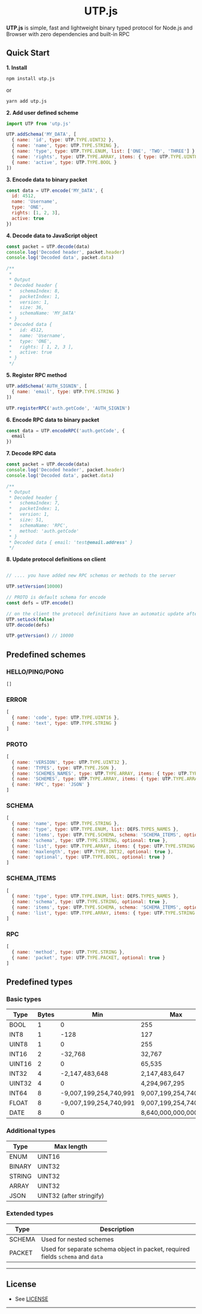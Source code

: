 <p align="center">
  <h1 align="center">UTP.js</h1>
</p>

**UTP.js** is simple, fast and lightweight binary typed protocol for Node.js and Browser with zero dependencies and built-in RPC

## Quick Start

**1. Install**

```bash
npm install utp.js
```

or

```bash
yarn add utp.js
```

**2. Add user defined scheme**

```js
import UTP from 'utp.js'

UTP.addSchema('MY_DATA', [
  { name: 'id', type: UTP.TYPE.UINT32 },
  { name: 'name', type: UTP.TYPE.STRING },
  { name: 'type', type: UTP.TYPE.ENUM, list: ['ONE', 'TWO', 'THREE'] },
  { name: 'rights', type: UTP.TYPE.ARRAY, items: { type: UTP.TYPE.UINT8 } },
  { name: 'active', type: UTP.TYPE.BOOL }
])

```

**3. Encode data to binary packet**

```js
const data = UTP.encode('MY_DATA', {
  id: 4512,
  name: 'Username',
  type: 'ONE',
  rights: [1, 2, 3],
  active: true
})
```

**4. Decode data to JavaScript object**
```js
const packet = UTP.decode(data)
console.log('Decoded header', packet.header)
console.log('Decoded data', packet.data)

/**
 * 
 * Output
 * Decoded header {
 *   schemaIndex: 8,
 *   packetIndex: 1,
 *   version: 1,
 *   size: 36,
 *   schemaName: 'MY_DATA'
 * }
 * Decoded data {
 *   id: 4512,
 *   name: 'Username',
 *   type: 'ONE',
 *   rights: [ 1, 2, 3 ],
 *   active: true
 * }
 */
```

**5. Register RPC method**

```js
UTP.addSchema('AUTH_SIGNIN', [
  { name: 'email', type: UTP.TYPE.STRING }
])

UTP.registerRPC('auth.getCode', 'AUTH_SIGNIN')
```

**6. Encode RPC data to binary packet**

```js
const data = UTP.encodeRPC('auth.getCode', {
  email
})
```

**7. Decode RPC data**

```js
const packet = UTP.decode(data)
console.log('Decoded header', packet.header)
console.log('Decoded data', packet.data)

/**
 * Output
 * Decoded header {
 *   schemaIndex: 7,
 *   packetIndex: 1,
 *   version: 1,
 *   size: 51,
 *   schemaName: 'RPC',
 *   method: 'auth.getCode'
 * }
 * Decoded data { email: 'test@email.address' }
 */
```

**8. Update protocol definitions on client**

```js

// .... you have added new RPC schemas or methods to the server

UTP.setVersion(10000)

// PROTO is default schema for encode
const defs = UTP.encode()

// on the client the protocol definitions have an automatic update after unlocking and decoding the PROTO packet
UTP.setLock(false)
UTP.decode(defs)

UTP.getVersion() // 10000
```


## Predefined schemes

### HELLO/PING/PONG
```js
[]
```

### ERROR
```js
[
  { name: 'code', type: UTP.TYPE.UINT16 },
  { name: 'text', type: UTP.TYPE.STRING }
]
```

### PROTO
```js
[
  { name: 'VERSION', type: UTP.TYPE.UINT32 },
  { name: 'TYPES', type: UTP.TYPE.JSON },
  { name: 'SCHEMES_NAMES', type: UTP.TYPE.ARRAY, items: { type: UTP.TYPE.STRING } },
  { name: 'SCHEMES', type: UTP.TYPE.ARRAY, items: { type: UTP.TYPE.ARRAY, items: { type: UTP.TYPE.SCHEMA, schema: 'SCHEMA' } } },
  { name: 'RPC', type: 'JSON' }
]
```

### SCHEMA
```js
[
  { name: 'name', type: UTP.TYPE.STRING },
  { name: 'type', type: UTP.TYPE.ENUM, list: DEFS.TYPES_NAMES },
  { name: 'items', type: UTP.TYPE.SCHEMA, schema: 'SCHEMA_ITEMS', optional: true },
  { name: 'schema', type: UTP.TYPE.STRING, optional: true },
  { name: 'list', type: UTP.TYPE.ARRAY, items: { type: UTP.TYPE.STRING }, optional: true },
  { name: 'maxlength', type: UTP.TYPE.INT32, optional: true },
  { name: 'optional', type: UTP.TYPE.BOOL, optional: true }
]
```

### SCHEMA_ITEMS
```js
[
  { name: 'type', type: UTP.TYPE.ENUM, list: DEFS.TYPES_NAMES },
  { name: 'schema', type: UTP.TYPE.STRING, optional: true },
  { name: 'items', type: UTP.TYPE.SCHEMA, schema: 'SCHEMA_ITEMS', optional: true },
  { name: 'list', type: UTP.TYPE.ARRAY, items: { type: UTP.TYPE.STRING }, optional: true }
]
```

### RPC
```js
[
  { name: 'method', type: UTP.TYPE.STRING },
  { name: 'packet', type: UTP.TYPE.PACKET, optional: true }
]
```

## Predefined types

### Basic types

| Type | Bytes | Min | Max |
|------|-------|-----|-----|
|BOOL  | 1     |0|255|
|INT8  | 1     |-128|127|
|UINT8 | 1     |0|255|
|INT16 | 2     |-32,768|32,767|
|UINT16| 2     |0|65,535|
|INT32 | 4     |-2,147,483,648|2,147,483,647|
|UINT32| 4     |0|4,294,967,295|
|INT64 | 8     |-9,007,199,254,740,991|9,007,199,254,740,991|
|FLOAT | 8     |-9,007,199,254,740,991|9,007,199,254,740,991|
|DATE  | 8     |0|8,640,000,000,000,000|

### Additional types

| Type | Max length |
|------|------------|
|ENUM  | UINT16     |
|BINARY| UINT32     |
|STRING| UINT32     |
|ARRAY | UINT32     |
|JSON  | UINT32 (after stringify)    |

### Extended types

| Type | Description |
|------|-------------|
|SCHEMA| Used for nested schemes |
|PACKET| Used for separate schema object in packet, required fields `schema` and `data` |



---

## License

- See [LICENSE](/LICENSE)

---